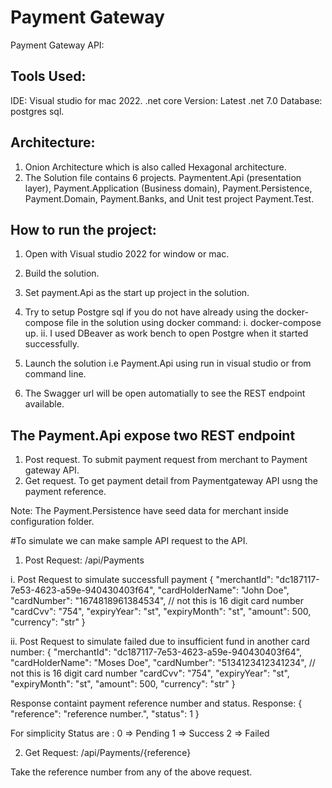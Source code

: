 # Payment Gateway

Payment Gateway API:

## Tools Used:
IDE: Visual studio for mac 2022.
.net core Version: Latest .net 7.0
Database: postgres sql.

## Architecture: 
1. Onion Architecture which is also called Hexagonal architecture.
2. The Solution file contains 6 projects. Paymentent.Api (presentation layer), Payment.Application (Business domain), Payment.Persistence, Payment.Domain, Payment.Banks, and Unit test project
    Payment.Test.
    
## How to run the project:

1. Open with Visual studio 2022 for window or mac.
2. Build the solution.
3. Set payment.Api as the start up project in the solution.
4. Try to setup Postgre sql if you do not have already using the docker-compose file in the solution using docker command:
   i. docker-compose up.
   ii. I used DBeaver as work bench to open Postgre when it started successfully. 
 
5. Launch the solution i.e Payment.Api using run in visual studio or from command line.
6. The Swagger url will be open automatially to see the REST endpoint available.

## The Payment.Api expose two REST endpoint

1. Post request. To submit payment request from merchant to Payment gateway API.
2. Get request. To get payment detail from Paymentgateway API usng the payment reference.

Note: The Payment.Persistence have seed data for merchant inside configuration folder.

#To simulate we can make sample API request to the API.

1. Post Request: /api/Payments

i. Post Request to simulate successfull payment
  {
    "merchantId": "dc187117-7e53-4623-a59e-940430403f64",
    "cardHolderName": "John Doe",
    "cardNumber": "1674818961384534", // not this is 16 digit card number
    "cardCvv": "754",
    "expiryYear": "st",
    "expiryMonth": "st",
    "amount": 500,
    "currency": "str"
  }

ii. Post Request to simulate failed due to insufficient fund in another card number:
{
  "merchantId": "dc187117-7e53-4623-a59e-940430403f64",
  "cardHolderName": "Moses Doe",
  "cardNumber": "5134123412341234", // not this is 16 digit card number
  "cardCvv": "754",
  "expiryYear": "st",
  "expiryMonth": "st",
  "amount": 500,
  "currency": "str"
}

Response containt payment reference number and status.
Response:
{
    "reference": "reference number.",
    "status": 1 
}

For simplicity Status are :
0 => Pending
1 => Success
2 => Failed

2. Get Request: /api/Payments/{reference}

Take the reference number from any of the above request.


